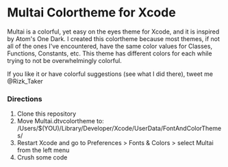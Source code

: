 # Multai Colortheme for Xcode

Multai is a colorful, yet easy on the eyes theme for Xcode, and it is inspired by Atom's One Dark. I created this colortheme because most themes, if not all of the ones I've encountered, have the same color values for Classes, Functions, Constants, etc. This theme has different colors for each while trying to not be overwhelmingly colorful.

If you like it or have colorful suggestions (see what I did there), tweet me @Rizk_Taker

### Directions

1. Clone this repository 
2. Move Multai.dtvcolortheme to: /Users/$(YOU)/Library/Developer/Xcode/UserData/FontAndColorThemes/
3. Restart Xcode and go to Preferences > Fonts & Colors > select Multai from the left menu
4. Crush some code
